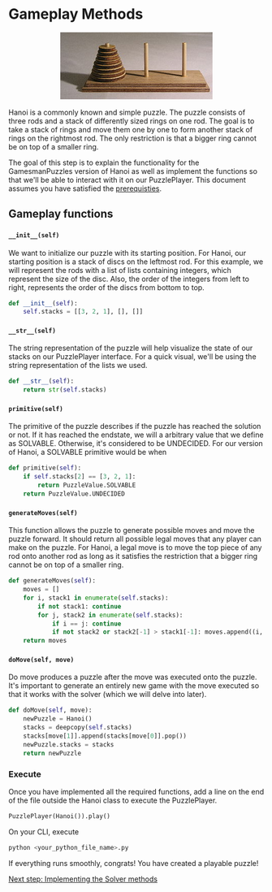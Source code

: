 # Gameplay Methods
<p align="center">
<img src='Tower_of_hanoi.jpeg'>
</p>

Hanoi is a commonly known and simple puzzle. The puzzle consists of three rods and a stack of differently sized rings on one rod. The goal is to take a stack of rings and move them one by one to form another stack of rings on the rightmost rod. The only restriction is that a bigger ring cannot be on top of a smaller ring.

The goal of this step is to explain the functionality for the GamesmanPuzzles version of Hanoi as well as implement the functions so that we'll be able to interact with it on our PuzzlePlayer. This document assumes you have satisfied the [prerequisties](Prerequisites.md). 
## Gameplay functions
#### `__init__(self)`
We want to initialize our puzzle with its starting position. For Hanoi, our starting position is a stack of discs on the leftmost rod. For this example, we will represent the rods with a list of lists containing integers, which represent the size of the disc. Also, the order of the integers from left to right, represents the order of the discs from bottom to top.
```python
def __init__(self):
    self.stacks = [[3, 2, 1], [], []]
```
#### `__str__(self)`
The string representation of the puzzle will help visualize the state of our stacks on our PuzzlePlayer interface. For a quick visual, we'll be using the string representation of the lists we used.
```python
def __str__(self):
    return str(self.stacks)
```
#### `primitive(self)`
The primitive of the puzzle describes if the puzzle has reached the solution or not. If it has reached the endstate, we will a arbitrary value that we define as SOLVABLE. Otherwise, it's considered to be UNDECIDED. For our version of Hanoi, a SOLVABLE primitive would be when 
```python
def primitive(self):
    if self.stacks[2] == [3, 2, 1]:
        return PuzzleValue.SOLVABLE
    return PuzzleValue.UNDECIDED
```
#### `generateMoves(self)`
This function allows the puzzle to generate possible moves and move the puzzle forward. It should return all possible legal moves that any player can make on the puzzle. For Hanoi, a legal move is to move the top piece of any rod onto another rod as long as it satisfies the restriction that a bigger ring cannot be on top of a smaller ring.
```python
def generateMoves(self):
    moves = []
    for i, stack1 in enumerate(self.stacks):
        if not stack1: continue
        for j, stack2 in enumerate(self.stacks):
            if i == j: continue
            if not stack2 or stack2[-1] > stack1[-1]: moves.append((i, j))
    return moves
```
#### `doMove(self, move)`
Do move produces a puzzle after the move was executed onto the puzzle. It's important to generate an entirely new game with the move executed so that it works with the solver (which we will delve into later). 
```python
def doMove(self, move):
    newPuzzle = Hanoi()
    stacks = deepcopy(self.stacks)
    stacks[move[1]].append(stacks[move[0]].pop())
    newPuzzle.stacks = stacks
    return newPuzzle
```
### Execute
Once you have implemented all the required functions, add a line on the end of the file outside the Hanoi class to execute the PuzzlePlayer. 
```python
PuzzlePlayer(Hanoi()).play()
```
On your CLI, execute
```bash
python <your_python_file_name>.py
```
If everything runs smoothly, congrats! You have created a playable puzzle!

[Next step: Implementing the Solver methods](Solver.md)
